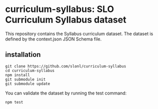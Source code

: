 # curriculum-syllabus: SLO Curriculum Syllabus dataset

This repository contains the Syllabus curriculum dataset. The dataset is defined by the context.json JSON Schema file. 

## installation

```
git clone https://github.com/slonl/curriculum-syllabus
cd curriculum-syllabus
npm install
git submodule init
git submodule update
```

You can validate the dataset by running the test command:

```
npm test
```

